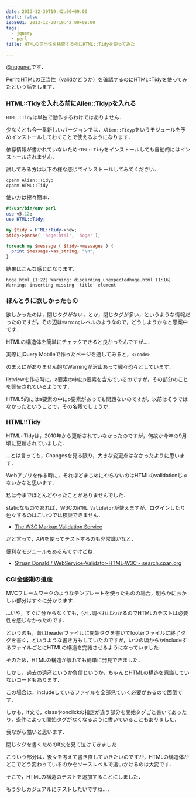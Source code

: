 ```yaml
---
date: 2013-12-30T19:42:00+09:00
draft: false
iso8601: 2013-12-30T19:42:00+09:00
tags:
  - jquery
  - perl
title: HTMLの正当性を検査するのにHTML::Tidyを使ってみた

---
```


[@nqounet](https://twitter.com/nqounet)です．

PerlでHTMLの正当性（validかどうか）を確認するのにHTML::Tidyを使ってみたという話をします．

### HTML::Tidyを入れる前にAlien::Tidypを入れる

`HTML::Tidy`は単独で動作するわけではありません．

少なくとも今一番新しいバージョンでは，`Alien::Tidyp`をいうモジュールを予めインストールしておくことで使えるようになります．

依存情報が書かれていないため`HTML::Tidy`をインストールしても自動的にはインストールされません．

試してみる方は以下の様な感じでインストールしてみてください．

```text
cpanm Alien::Tidyp
cpanm HTML::Tidy
```

使い方は極々簡単．

```perl
#!/usr/bin/env perl
use v5.12;
use HTML::Tidy;

my $tidy = HTML::Tidy->new;
$tidy->parse( 'hoge.html', 'hoge' );

foreach my $message ( $tidy->messages ) {
  print $message->as_string, "\n";
}
```

結果はこんな感じになります．

```text
hoge.html (1:22) Warning: discarding unexpectedhoge.html (1:16) Warning: inserting missing 'title' element
```

### ほんとうに欲しかったもの

欲しかったのは，閉じタグがない，とか，閉じタグが多い，というような情報だったのですが，その辺は`Warning`レベルのようなので，どうしようかなと思案中です．

HTMLの構造体を簡単にチェックできると良かったんですが…．

実際にjQuery Mobileで作ったページを通してみると，`</code>`

のまえにがありません的なWarningが沢山あって戦々恐々としています．

listviewを作る時に，a要素の中にp要素を含んでいるのですが，その部分のことを警告されているようです．

HTML5的にはa要素の中にp要素があっても問題ないのですが，以前はそうではなかったということで，その名残でしょうか．

### HTML::Tidy

HTML::Tidyは，2010年から更新されていなかったのですが，何故か今年の9月頃に更新されていました．

…とは言っても，Changesを見る限り，大きな変更点はなかったように思います．

Webアプリを作る時に，それほどまじめにやらないのはHTMLのvalidationじゃないかなと思います．

私は今までほとんどやったことがありませんでした．

staticなものであれば，W3Cの`HTML Validator`が使えますが，ログインしたり色々するのはこいつでは検証できません．

- [The W3C Markup Validation Service](http://validator.w3.org/)

かと言って，APIを使ってテストするのも非常識かなと．

便利なモジュールもあるんですけどね．

- [Struan Donald / WebService-Validator-HTML-W3C - search.cpan.org](http://search.cpan.org/dist/WebService-Validator-HTML-W3C/)

### CGI全盛期の遺産

MVCフレームワークのようなテンプレートを使ったものの場合，明らかにおかしい部分はすぐに分かります．

…いや，すぐに分からなくても，少し調べればわかるのでHTMLのテストは必要性を感じなかったのです．

というのも，昔はheaderファイルに開始タグを書いてfooterファイルに終了タグを書く，というような書き方もしていたのですが，いつの頃からかincludeするファイルごとにHTMLの構造を完結させるようになっていました．

そのため，HTMLの構造が壊れても簡単に発見できました．

しかし，過去の遺産というか負債というか，ちゃんとHTMLの構造を意識していないコードもあります．

この場合は，includeしているファイルを全部見ていく必要があるので面倒です．

しかも，if文で，classやonclickの指定が違う部分を開始タグごと書いてあったり，条件によって開始タグがなくなるように書いていることもありました．

我ながら酷いと思います．

閉じタグを書くためのif文を見て泣けてきました．

こういう部分は，後々を考えて書き直していきたいのですが，HTMLの構造体がどこでどう変わっているのかをソースレベルで追いかけるのは大変です．

そこで，HTMLの構造のテストを追加することにしました．

もう少しカジュアルにテストしたいですね…．
